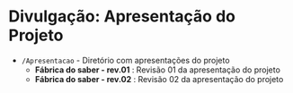 # Divulgação: Apresentação do Projeto

* `/Apresentacao` - Diretório com apresentações do projeto
    * **Fábrica do saber - rev.01** : Revisão 01 da apresentação do projeto
    * **Fábrica do saber - rev.02** : Revisão 02 da apresentação do projeto

